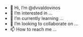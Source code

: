 - 👋 Hi, I’m @dvvaldovinos
- 👀 I’m interested in ...
- 🌱 I’m currently learning ...
- 💞️ I’m looking to collaborate on ...
- 📫 How to reach me ...

<!---
dvvaldovinos/dvvaldovinos is a ✨ special ✨ repository because its `README.md` (this file) appears on your GitHub profile.
You can click the Preview link to take a look at your changes.
--->
